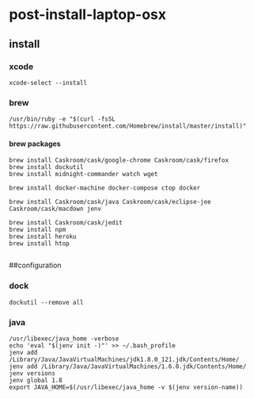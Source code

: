 # post-install-laptop-osx

##  install

### xcode

```
xcode-select --install
```

### brew

```
/usr/bin/ruby -e "$(curl -fsSL https://raw.githubusercontent.com/Homebrew/install/master/install)"
```

#### brew packages

```
brew install Caskroom/cask/google-chrome Caskroom/cask/firefox
brew install dockutil
brew install midnight-commander watch wget 
```

```
brew install docker-machine docker-compose ctop docker

brew install Caskroom/cask/java Caskroom/cask/eclipse-jee Caskroom/cask/macdown jenv

brew install Caskroom/cask/jedit
brew install npm
brew install heroku
brew install htop


```

##configuration

### dock

```
dockutil --remove all
```


### java

```
/usr/libexec/java_home -verbose
echo 'eval "$(jenv init -)"' >> ~/.bash_profile
jenv add /Library/Java/JavaVirtualMachines/jdk1.8.0_121.jdk/Contents/Home/
jenv add /Library/Java/JavaVirtualMachines/1.6.0.jdk/Contents/Home/
jenv versions
jenv global 1.8
export JAVA_HOME=$(/usr/libexec/java_home -v $(jenv version-name))
```








